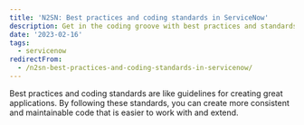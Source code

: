 ```yaml
---
title: 'N2SN: Best practices and coding standards in ServiceNow'
description: Get in the coding groove with best practices and standards!
date: '2023-02-16'
tags:
  - servicenow
redirectFrom:
  - /n2sn-best-practices-and-coding-standards-in-servicenow/
---
```


Best practices and coding standards are like guidelines for creating great applications. By following these standards, you can create more consistent and maintainable code that is easier to work with and extend.